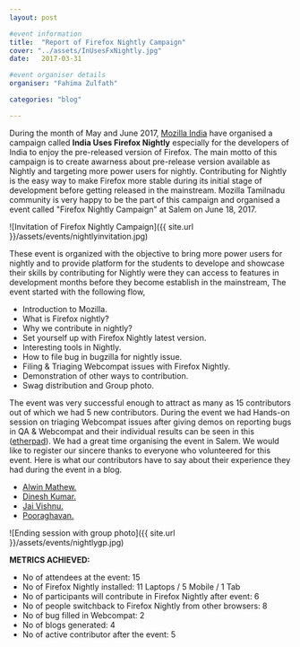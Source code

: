 ```yaml
---
layout: post

#event information
title:  "Report of Firefox Nightly Campaign"
cover: "../assets/InUsesFxNightly.jpg"
date:   2017-03-31

#event organiser details
organiser: "Fahima Zulfath"

categories: "blog"

---
```

During the month of May and June 2017, [Mozilla India](https://blog.mozillaindia.org/1801) have organised a campaign called 
**India Uses Firefox Nightly**  especially for the developers of India to enjoy the pre-released version of Firefox. The main motto of this campaign is to create awarness about pre-release version available as Nightly and targeting more power users for nightly. Contributing for Nightly is the easy way to make Firefox more stable during its initial stage of development before getting released in the mainstream. Mozilla Tamilnadu community is very happy to be the part of this campaign and organised a event called "Firefox Nightly Campaign" at Salem on June 18, 2017.

![Invitation of Firefox Nightly Campaign]({{ site.url }}/assets/events/nightlyinvitation.jpg)

These event is organized with the objective to bring more power users for nightly and to provide platform for the students to develope and showcase their skills by contributing for Nightly were they can access to features in development months before they become establish in the mainstream, The event started with the following flow,

   * Introduction to Mozilla.
   * What is Firefox nightly?
   * Why we contribute in nightly?
   * Set yourself up with Firefox Nightly latest version.
   * Interesting tools in Nightly.
   * How to file bug in bugzilla for nightly issue.
   * Filing & Triaging Webcompat issues with Firefox Nightly.
   * Demonstration of other ways to contribution.
   * Swag distribution and Group photo.
   
 The event was very successful enough to attract as many as 15 contributors out of which we had 5 new contributors. During the event we had Hands-on session on triaging Webcompat issues after giving demos on reporting bugs in QA & Webcompat and their individual results can be seen in this ([etherpad](https://public.etherpad-mozilla.org/p/firefox-nightly-campaign-salem)). We had a great time organising the event in Salem. We would like to register our sincere thanks to everyone who volunteered for this event. Here is what our contributors have to say about their experience they had during the event in a blog.
 
 * [Alwin Mathew.](http://alwinmathewm.blogspot.in/2017/06/experience-in-nightly-campaign-salem.html)
 * [Dinesh Kumar.](http://dinestronic.blogspot.in/2017/06/hi-techies-i-attended.html?m=1)
 * [Jai Vishnu.](http://jaivishnujc.blogspot.in/2017/06/firefox-contribution-experience_28.html?m=1)
 * [Pooraghavan.](http://raghavrk99.blogspot.in/2017/06/my-experience-at-firefox-nightly.html?m=1)
 

![Ending session with group photo]({{ site.url }}/assets/events/nightlygp.jpg)

**METRICS ACHIEVED:**    
   * No of attendees at the event: 15
   * No of Firefox Nightly installed: 11 Laptops / 5 Mobile / 1 Tab
   * No of participants will contribute in Firefox Nightly after event: 6
   * No of people switchback to Firefox Nightly from other browsers: 8
   * No of bug filled in Webcompat: 2
   * No of blogs generated: 4
   * No of active contributor after the event: 5

